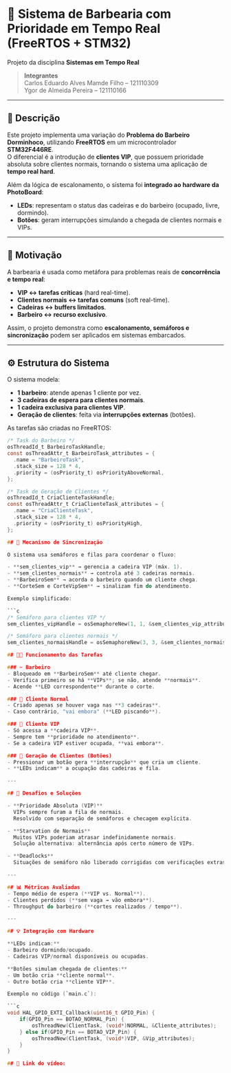 # 💈 Sistema de Barbearia com Prioridade em Tempo Real (FreeRTOS + STM32)

Projeto da disciplina **Sistemas em Tempo Real**  

> **Integrantes**  
> Carlos Eduardo Alves Mamde Filho – 121110309  
> Ygor de Almeida Pereira – 121110166  

---

## 🔎 Descrição

Este projeto implementa uma variação do **Problema do Barbeiro Dorminhoco**, utilizando **FreeRTOS** em um microcontrolador **STM32F446RE**.  
O diferencial é a introdução de **clientes VIP**, que possuem prioridade absoluta sobre clientes normais, tornando o sistema uma aplicação de **tempo real hard**.

Além da lógica de escalonamento, o sistema foi **integrado ao hardware da PhotoBoard**:
- **LEDs**: representam o status das cadeiras e do barbeiro (ocupado, livre, dormindo).  
- **Botões**: geram interrupções simulando a chegada de clientes normais e VIPs.  

---

## 🎯 Motivação

A barbearia é usada como metáfora para problemas reais de **concorrência e tempo real**:
- **VIP ↔ tarefas críticas** (hard real-time).  
- **Clientes normais ↔ tarefas comuns** (soft real-time).  
- **Cadeiras ↔ buffers limitados**.  
- **Barbeiro ↔ recurso exclusivo**.  

Assim, o projeto demonstra como **escalonamento, semáforos e sincronização** podem ser aplicados em sistemas embarcados.

---

## ⚙️ Estrutura do Sistema

O sistema modela:

- **1 barbeiro**: atende apenas 1 cliente por vez.  
- **3 cadeiras de espera para clientes normais**.  
- **1 cadeira exclusiva para clientes VIP**.  
- **Geração de clientes**: feita via **interrupções externas** (botões).  

As tarefas são criadas no FreeRTOS:

```c
/* Task do Barbeiro */
osThreadId_t BarbeiroTaskHandle;
const osThreadAttr_t BarbeiroTask_attributes = {
  .name = "BarbeiroTask",
  .stack_size = 128 * 4,
  .priority = (osPriority_t) osPriorityAboveNormal,
};

/* Task de Geração de Clientes */
osThreadId_t CriaClienteTaskHandle;
const osThreadAttr_t CriaClienteTask_attributes = {
  .name = "CriaClienteTask",
  .stack_size = 128 * 4,
  .priority = (osPriority_t) osPriorityHigh,
};

## 🔗 Mecanismo de Sincronização

O sistema usa semáforos e filas para coordenar o fluxo:

- **sem_clientes_vip** → gerencia a cadeira VIP (máx. 1).  
- **sem_clientes_normais** → controla até 3 cadeiras normais.  
- **BarbeiroSem** → acorda o barbeiro quando um cliente chega.  
- **CorteSem e CorteVipSem** → sinalizam fim do atendimento.  

Exemplo simplificado:

```c
/* Semáforo para clientes VIP */
sem_clientes_vipHandle = osSemaphoreNew(1, 1, &sem_clientes_vip_attributes);

/* Semáforo para clientes normais */
sem_clientes_normaisHandle = osSemaphoreNew(3, 3, &sem_clientes_normais_attributes);

## 👨‍🔧 Funcionamento das Tarefas

### ✂️ Barbeiro
- Bloqueado em **BarbeiroSem** até cliente chegar.  
- Verifica primeiro se há **VIPs**; se não, atende **normais**.  
- Acende **LED correspondente** durante o corte.  

### 🙂 Cliente Normal
- Criado apenas se houver vaga nas **3 cadeiras**.  
- Caso contrário, "vai embora" (**LED piscando**).  

### 👑 Cliente VIP
- Só acessa a **cadeira VIP**.  
- Sempre tem **prioridade no atendimento**.  
- Se a cadeira VIP estiver ocupada, **vai embora**.  

### 🔔 Geração de Clientes (Botões)
- Pressionar um botão gera **interrupção** que cria um cliente.  
- **LEDs indicam** a ocupação das cadeiras e fila.  

---

## 🛑 Desafios e Soluções

- **Prioridade Absoluta (VIP)**  
  VIPs sempre furam a fila de normais.  
  Resolvido com separação de semáforos e checagem explícita.  

- **Starvation de Normais**  
  Muitos VIPs poderiam atrasar indefinidamente normais.  
  Solução alternativa: alternância após certo número de VIPs.  

- **Deadlocks**  
  Situações de semáforo não liberado corrigidas com verificações extras.  

---

## 📊 Métricas Avaliadas
- Tempo médio de espera (**VIP vs. Normal**).  
- Clientes perdidos (**sem vaga → vão embora**).  
- Throughput do barbeiro (**cortes realizados / tempo**).  

---

## 💡 Integração com Hardware

**LEDs indicam:**
- Barbeiro dormindo/ocupado.  
- Cadeiras VIP/normal disponíveis ou ocupadas.  

**Botões simulam chegada de clientes:**
- Um botão cria **cliente normal**.  
- Outro botão cria **cliente VIP**.  

Exemplo no código (`main.c`):

```c
void HAL_GPIO_EXTI_Callback(uint16_t GPIO_Pin) {
    if(GPIO_Pin == BOTAO_NORMAL_Pin) {
        osThreadNew(ClientTask, (void*)NORMAL, &Cliente_attributes);
    } else if(GPIO_Pin == BOTAO_VIP_Pin) {
        osThreadNew(ClientTask, (void*)VIP, &Vip_attributes);
    }
}

## 🎥 Link do vídeo: 
